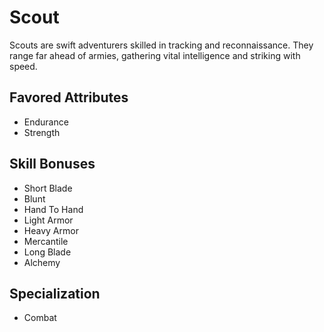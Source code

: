 # Scout

Scouts are swift adventurers skilled in tracking and reconnaissance. They range far ahead of armies, gathering vital intelligence and striking with speed. 

## Favored Attributes
- Endurance
- Strength

## Skill Bonuses
- Short Blade
- Blunt
- Hand To Hand
- Light Armor
- Heavy Armor
- Mercantile
- Long Blade
- Alchemy

## Specialization
- Combat